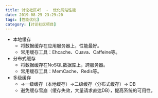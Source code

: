 ```yaml
---
title: 讨论社区45  -  优化网站性能
date: 2019-08-25 23:29:20
tags: [性能优化]
category: [讨论社区项目]
---
```


- 本地缓存
  - 将数据缓存在应用服务器上，性能最好。
  - 常用缓存工具：Ehcache、Cuava、Caffeine等。
- 分布式缓存
  - 将数据缓存在NoSQL数据库上，跨服务器。
  - 常用缓存工具：MemCache、Redis等。
- 多级缓存
  - ->一级缓存（本地缓存）->二级缓存（分布式缓存）-> DB
  - 避免缓存雪崩（缓存失效，大量请求直达DB），提高系统的可用性。